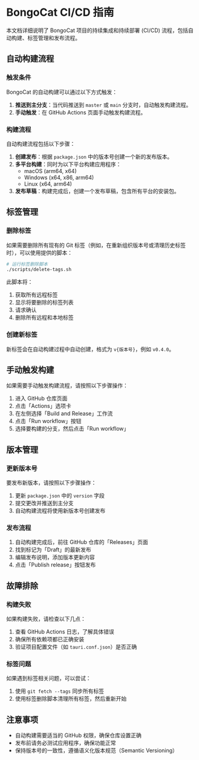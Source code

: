 # BongoCat CI/CD 指南

本文档详细说明了 BongoCat 项目的持续集成和持续部署 (CI/CD) 流程，包括自动构建、标签管理和发布流程。

## 自动构建流程

### 触发条件

BongoCat 的自动构建可以通过以下方式触发：

1. **推送到主分支**：当代码推送到 `master` 或 `main` 分支时，自动触发构建流程。
2. **手动触发**：在 GitHub Actions 页面手动触发构建流程。

### 构建流程

自动构建流程包括以下步骤：

1. **创建发布**：根据 `package.json` 中的版本号创建一个新的发布版本。
2. **多平台构建**：同时为以下平台构建应用程序：
   - macOS (arm64, x64)
   - Windows (x64, x86, arm64)
   - Linux (x64, arm64)
3. **发布草稿**：构建完成后，创建一个发布草稿，包含所有平台的安装包。

## 标签管理

### 删除标签

如果需要删除所有现有的 Git 标签（例如，在重新组织版本号或清理历史标签时），可以使用提供的脚本：

```bash
# 运行标签删除脚本
./scripts/delete-tags.sh
```

此脚本将：

1. 获取所有远程标签
2. 显示将要删除的标签列表
3. 请求确认
4. 删除所有远程和本地标签

### 创建新标签

新标签会在自动构建过程中自动创建，格式为 `v{版本号}`，例如 `v0.4.0`。

## 手动触发构建

如果需要手动触发构建流程，请按照以下步骤操作：

1. 进入 GitHub 仓库页面
2. 点击「Actions」选项卡
3. 在左侧选择「Build and Release」工作流
4. 点击「Run workflow」按钮
5. 选择要构建的分支，然后点击「Run workflow」

## 版本管理

### 更新版本号

要发布新版本，请按照以下步骤操作：

1. 更新 `package.json` 中的 `version` 字段
2. 提交更改并推送到主分支
3. 自动构建流程将使用新版本号创建发布

### 发布流程

1. 自动构建完成后，前往 GitHub 仓库的「Releases」页面
2. 找到标记为「Draft」的最新发布
3. 编辑发布说明，添加版本更新内容
4. 点击「Publish release」按钮发布

## 故障排除

### 构建失败

如果构建失败，请检查以下几点：

1. 查看 GitHub Actions 日志，了解具体错误
2. 确保所有依赖项都已正确安装
3. 验证项目配置文件（如 `tauri.conf.json`）是否正确

### 标签问题

如果遇到标签相关问题，可以尝试：

1. 使用 `git fetch --tags` 同步所有标签
2. 使用标签删除脚本清理所有标签，然后重新开始

## 注意事项

- 自动构建需要适当的 GitHub 权限，确保仓库设置正确
- 发布前请务必测试应用程序，确保功能正常
- 保持版本号的一致性，遵循语义化版本规范（Semantic Versioning）
